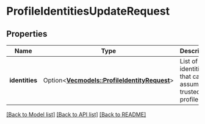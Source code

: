 # ProfileIdentitiesUpdateRequest

## Properties

Name | Type | Description | Notes
------------ | ------------- | ------------- | -------------
**identities** | Option<[**Vec<models::ProfileIdentityRequest>**](ProfileIdentityRequest.md)> | List of identities that can assume the trusted profile | [optional]

[[Back to Model list]](../README.md#documentation-for-models) [[Back to API list]](../README.md#documentation-for-api-endpoints) [[Back to README]](../README.md)


